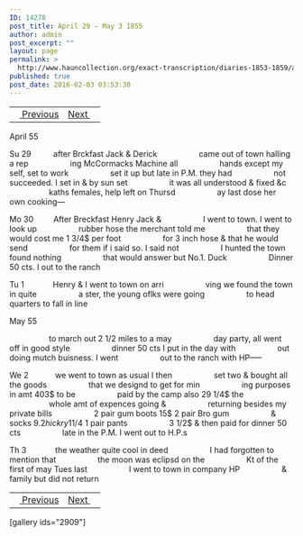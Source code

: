 ```yaml
---
ID: 14278
post_title: April 29 – May 3 1855
author: admin
post_excerpt: ""
layout: page
permalink: >
  http://www.hauncollection.org/exact-transcription/diaries-1853-1859/april-29-may-3-1855/
published: true
post_date: 2016-02-03 03:53:30
---
```

<table style="width: 100%;" align="center">
<tbody>
<tr>
<td><a href="http://www.hauncollection.org/version-2/diaries-1853-1859/april-24-april-29-1855/"><img src="https://lh3.googleusercontent.com/-EFJpxxNiPNw/VqgtWBCZrMI/AAAAAAAAAFU/WfY4lPFWWkg/s800-Ic42/Soeb-Plain-Arrows-8-10px.png" alt="" width="10" height="10" /> Previous</a></td>
<td style="text-align: right;"><a href="http://www.hauncollection.org/version-2/diaries-1853-1859/may-3-may-7-1855%E2%80%A8%E2%80%A8/">Next <img src="https://lh3.googleusercontent.com/-67k0cYlpXHw/VqgtWKz1MXI/AAAAAAAAAFU/k9PW_Piyurk/s800-Ic42/Soeb-Plain-Arrows-5-10px.png" alt="" width="10" height="10" /></a></td>
</tr>
</tbody>
</table>
April 55

Su 29          after Brckfast Jack &amp; Derick
<span style="margin-left: 70px;">came out of town halling a rep
<span style="margin-left: 70px;">ing McCormacks Machine all
<span style="margin-left: 70px;">hands except my self, set to work
<span style="margin-left: 70px;">set it up but late in P.M. they had
<span style="margin-left: 70px;">not succeeded. I set in &amp; by sun set
<span style="margin-left: 70px;">it was all understood &amp; fixed &amp;c
<span style="margin-left: 70px;">kaths females, help left on Thursd
<span style="margin-left: 70px;">ay last dose her own cooking—</span></span></span></span></span></span></span></span>

Mo 30         After Breckfast Henry Jack &amp;
<span style="margin-left: 70px;">I went to town. I went to look up
<span style="margin-left: 70px;">rubber hose the merchant told me
<span style="margin-left: 70px;">that they would cost me 1 3/4$ per foot
<span style="margin-left: 70px;">for 3 inch hose &amp; that he would send
<span style="margin-left: 70px;">for them if i said so. I said not
<span style="margin-left: 70px;">I hunted the town found nothing
<span style="margin-left: 70px;">that would answer but No.1. Duck
<span style="margin-left: 70px;">Dinner 50 cts. I out to the ranch</span></span></span></span></span></span></span></span>

Tu 1             Henry &amp; I went to town on arri
<span style="margin-left: 70px;">ving we found the town in quite
<span style="margin-left: 70px;">a ster, the young oflks were going
<span style="margin-left: 70px;">to head quarters to fall in line</span></span></span>

May 55

<span style="margin-left: 70px;">to march out 2 1/2 miles to a may
<span style="margin-left: 70px;">day party, all went off in good style
<span style="margin-left: 70px;">dinner 50 cts I put in the day with
<span style="margin-left: 70px;">out doing mutch buisness. I went
<span style="margin-left: 70px;">out to the ranch with HP—–</span></span></span></span></span>

We 2            we went to town as usual I then
<span style="margin-left: 70px;">set two &amp; bought all the goods
<span style="margin-left: 70px;">that we designd to get for min
<span style="margin-left: 70px;">ing purposes in amt 403$ to be
<span style="margin-left: 70px;">paid by the camp also 29 1/4$ the
<span style="margin-left: 70px;">whole amt of expences going &amp;
<span style="margin-left: 70px;">returning besides my private bills
<span style="margin-left: 70px;">2 pair gum boots 15$ 2 pair Bro gum
<span style="margin-left: 70px;">&amp; socks 9$. 2 hickry 1 1/4$ 1 pair pants
<span style="margin-left: 70px;">3 1/2$ &amp; then paid for dinner 50 cts
<span style="margin-left: 70px;">late in the P.M. I went out to H.P.s</span></span></span></span></span></span></span></span></span></span>

Th 3             the weather quite cool in deed
<span style="margin-left: 70px;">I had forgotten to mention that
<span style="margin-left: 70px;">the moon was eclipsd on the
<span style="margin-left: 70px;">Kt of the first of may Tues last
<span style="margin-left: 70px;">I went to town in company HP
<span style="margin-left: 70px;">&amp; family but did not return</span></span></span></span></span>
<table style="width: 100%;" align="center">
<tbody>
<tr>
<td><a href="http://www.hauncollection.org/version-2/diaries-1853-1859/april-24-april-29-1855/"><img src="https://lh3.googleusercontent.com/-EFJpxxNiPNw/VqgtWBCZrMI/AAAAAAAAAFU/WfY4lPFWWkg/s800-Ic42/Soeb-Plain-Arrows-8-10px.png" alt="" width="10" height="10" /> Previous</a></td>
<td style="text-align: right;"><a href="http://www.hauncollection.org/version-2/diaries-1853-1859/may-3-may-7-1855%E2%80%A8%E2%80%A8/">Next <img src="https://lh3.googleusercontent.com/-67k0cYlpXHw/VqgtWKz1MXI/AAAAAAAAAFU/k9PW_Piyurk/s800-Ic42/Soeb-Plain-Arrows-5-10px.png" alt="" width="10" height="10" /></a></td>
</tr>
</tbody>
</table>
[gallery ids="2909"]